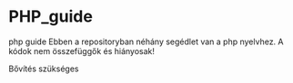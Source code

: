 # PHP_guide
php guide 
Ebben a repositoryban néhány segédlet van a php nyelvhez. 
A kódok nem összefüggők és hiányosak! 

Bővítés szükséges